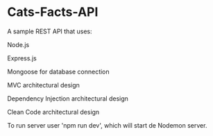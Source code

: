 ﻿# Cats-Facts-API

A sample REST API that uses:
  
  Node.js
  
  
  Express.js
  
  
  Mongoose for database connection
  
  
  MVC architectural design
  
  
  Dependency Injection architectural design


  Clean Code architectural design

To run server user 'npm run dev', which will start de Nodemon server.
